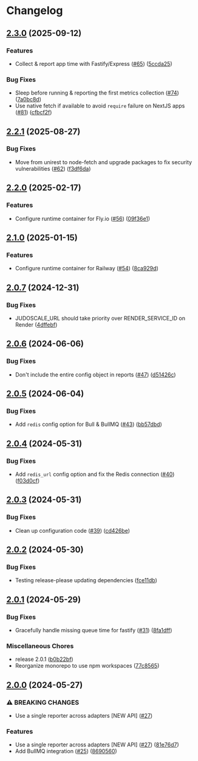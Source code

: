 # Changelog

## [2.3.0](https://github.com/judoscale/judoscale-node/compare/judoscale-node-core-v2.2.1...judoscale-node-core-v2.3.0) (2025-09-12)


### Features

* Collect & report app time with Fastify/Express ([#65](https://github.com/judoscale/judoscale-node/issues/65)) ([5ccda25](https://github.com/judoscale/judoscale-node/commit/5ccda25b609b83afe89882fbd6caaaaf7bbf8f70))


### Bug Fixes

* Sleep before running & reporting the first metrics collection ([#74](https://github.com/judoscale/judoscale-node/issues/74)) ([7a0bc8d](https://github.com/judoscale/judoscale-node/commit/7a0bc8d75ffb9fafdd4deef14be0c375ede1a3df))
* Use native fetch if available to avoid `require` failure on NextJS apps ([#81](https://github.com/judoscale/judoscale-node/issues/81)) ([cfbcf2f](https://github.com/judoscale/judoscale-node/commit/cfbcf2f7e6a62ea9c2d2ab7bffe45a3de6cb06c7))

## [2.2.1](https://github.com/judoscale/judoscale-node/compare/judoscale-node-core-v2.2.0...judoscale-node-core-v2.2.1) (2025-08-27)


### Bug Fixes

* Move from unirest to node-fetch and upgrade packages to fix security vulnerabilities ([#62](https://github.com/judoscale/judoscale-node/issues/62)) ([f3df6da](https://github.com/judoscale/judoscale-node/commit/f3df6da16739819ac1f190e57d0519057a01cf49))

## [2.2.0](https://github.com/judoscale/judoscale-node/compare/judoscale-node-core-v2.1.0...judoscale-node-core-v2.2.0) (2025-02-17)


### Features

* Configure runtime container for Fly.io ([#56](https://github.com/judoscale/judoscale-node/issues/56)) ([09f36e1](https://github.com/judoscale/judoscale-node/commit/09f36e11aff3f0970d84659176c3e1257f69b3a3))

## [2.1.0](https://github.com/judoscale/judoscale-node/compare/judoscale-node-core-v2.0.7...judoscale-node-core-v2.1.0) (2025-01-15)


### Features

* Configure runtime container for Railway ([#54](https://github.com/judoscale/judoscale-node/issues/54)) ([8ca929d](https://github.com/judoscale/judoscale-node/commit/8ca929d68a460fd6123e62e5f341cea0f2d9c900))

## [2.0.7](https://github.com/judoscale/judoscale-node/compare/judoscale-node-core-v2.0.6...judoscale-node-core-v2.0.7) (2024-12-31)


### Bug Fixes

* JUDOSCALE_URL should take priority over RENDER_SERVICE_ID on Render ([4dffebf](https://github.com/judoscale/judoscale-node/commit/4dffebfab61857400b482f5d8fca7177cc233838))

## [2.0.6](https://github.com/judoscale/judoscale-node/compare/judoscale-node-core-v2.0.5...judoscale-node-core-v2.0.6) (2024-06-06)


### Bug Fixes

* Don't include the entire config object in reports ([#47](https://github.com/judoscale/judoscale-node/issues/47)) ([d51426c](https://github.com/judoscale/judoscale-node/commit/d51426cf581aecf80c51c23737c8b106a1aaea93))

## [2.0.5](https://github.com/judoscale/judoscale-node/compare/judoscale-node-core-v2.0.4...judoscale-node-core-v2.0.5) (2024-06-04)


### Bug Fixes

* Add `redis` config option for Bull & BullMQ ([#43](https://github.com/judoscale/judoscale-node/issues/43)) ([bb57dbd](https://github.com/judoscale/judoscale-node/commit/bb57dbd93cce930af872112a4a00c468d28fbc33))

## [2.0.4](https://github.com/judoscale/judoscale-node/compare/judoscale-node-core-v2.0.3...judoscale-node-core-v2.0.4) (2024-05-31)


### Bug Fixes

* Add `redis_url` config option and fix the Redis connection ([#40](https://github.com/judoscale/judoscale-node/issues/40)) ([f03d0cf](https://github.com/judoscale/judoscale-node/commit/f03d0cfd3175f459cbe8ea6efea3daa1716e2b20))

## [2.0.3](https://github.com/judoscale/judoscale-node/compare/judoscale-node-core-v2.0.2...judoscale-node-core-v2.0.3) (2024-05-31)


### Bug Fixes

* Clean up configuration code ([#39](https://github.com/judoscale/judoscale-node/issues/39)) ([cd426be](https://github.com/judoscale/judoscale-node/commit/cd426be85aef07875b96a7e22c276b5b84ed4d7b))

## [2.0.2](https://github.com/judoscale/judoscale-node/compare/judoscale-node-core-v2.0.1...judoscale-node-core-v2.0.2) (2024-05-30)


### Bug Fixes

* Testing release-please updating dependencies ([fce11db](https://github.com/judoscale/judoscale-node/commit/fce11db52ada8d4479af4068a6b59e1f353fb312))

## [2.0.1](https://github.com/judoscale/judoscale-node/compare/judoscale-node-core-v2.0.0...judoscale-node-core-v2.0.1) (2024-05-29)


### Bug Fixes

* Gracefully handle missing queue time for fastify ([#31](https://github.com/judoscale/judoscale-node/issues/31)) ([8fa1dff](https://github.com/judoscale/judoscale-node/commit/8fa1dff430e7cffc1f6dd97242734864145cf648))

### Miscellaneous Chores

* release 2.0.1 ([b0b22bf](https://github.com/judoscale/judoscale-node/commit/b0b22bf8dd8662d7ee4d0450abdbbf7462200492))
* Reorganize monorepo to use npm workspaces ([77c8565](https://github.com/judoscale/judoscale-node/commit/77c856565ce13859df057b73aec6f45044e9ffa6))

## [2.0.0](https://github.com/judoscale/judoscale-node/compare/judoscale-node-core-v1.3.0...judoscale-node-core-v2.0.0) (2024-05-27)


### ⚠ BREAKING CHANGES

* Use a single reporter across adapters [NEW API] ([#27](https://github.com/judoscale/judoscale-node/issues/27))

### Features

* Use a single reporter across adapters [NEW API] ([#27](https://github.com/judoscale/judoscale-node/issues/27)) ([81e76d7](https://github.com/judoscale/judoscale-node/commit/81e76d7f81c89919045649dc4109574503955304))
* Add BullMQ integration ([#25](https://github.com/judoscale/judoscale-node/issues/25)) ([8690560](https://github.com/judoscale/judoscale-node/commit/869056045d12465d1e75ac7254f9b2b55be520d7))
